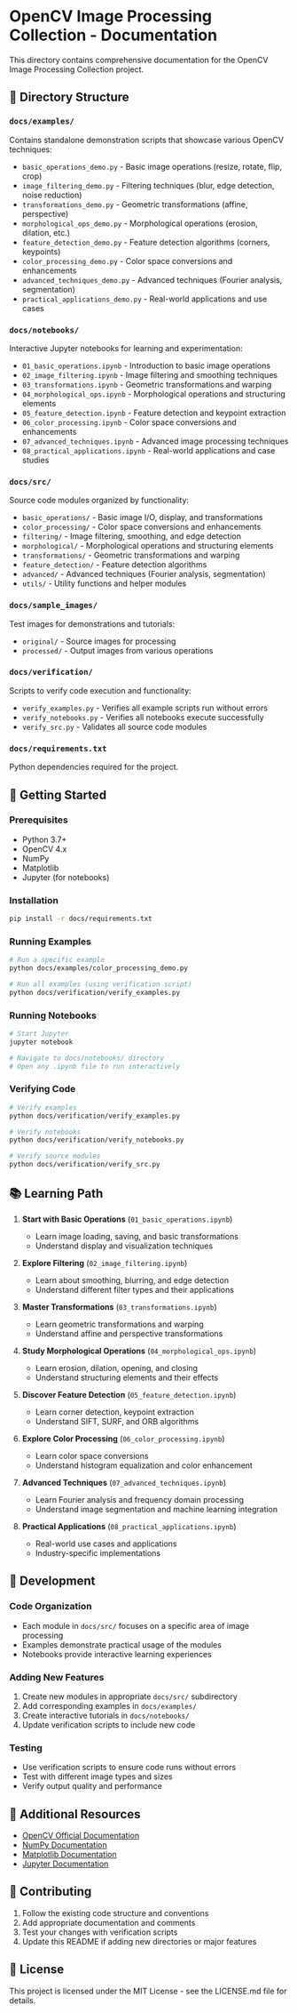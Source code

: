 # OpenCV Image Processing Collection - Documentation

This directory contains comprehensive documentation for the OpenCV Image Processing Collection project.

## 📁 Directory Structure

### `docs/examples/`
Contains standalone demonstration scripts that showcase various OpenCV techniques:
- `basic_operations_demo.py` - Basic image operations (resize, rotate, flip, crop)
- `image_filtering_demo.py` - Filtering techniques (blur, edge detection, noise reduction)
- `transformations_demo.py` - Geometric transformations (affine, perspective)
- `morphological_ops_demo.py` - Morphological operations (erosion, dilation, etc.)
- `feature_detection_demo.py` - Feature detection algorithms (corners, keypoints)
- `color_processing_demo.py` - Color space conversions and enhancements
- `advanced_techniques_demo.py` - Advanced techniques (Fourier analysis, segmentation)
- `practical_applications_demo.py` - Real-world applications and use cases

### `docs/notebooks/`
Interactive Jupyter notebooks for learning and experimentation:
- `01_basic_operations.ipynb` - Introduction to basic image operations
- `02_image_filtering.ipynb` - Image filtering and smoothing techniques
- `03_transformations.ipynb` - Geometric transformations and warping
- `04_morphological_ops.ipynb` - Morphological operations and structuring elements
- `05_feature_detection.ipynb` - Feature detection and keypoint extraction
- `06_color_processing.ipynb` - Color space conversions and enhancements
- `07_advanced_techniques.ipynb` - Advanced image processing techniques
- `08_practical_applications.ipynb` - Real-world applications and case studies

### `docs/src/`
Source code modules organized by functionality:
- `basic_operations/` - Basic image I/O, display, and transformations
- `color_processing/` - Color space conversions and enhancements
- `filtering/` - Image filtering, smoothing, and edge detection
- `morphological/` - Morphological operations and structuring elements
- `transformations/` - Geometric transformations and warping
- `feature_detection/` - Feature detection algorithms
- `advanced/` - Advanced techniques (Fourier analysis, segmentation)
- `utils/` - Utility functions and helper modules

### `docs/sample_images/`
Test images for demonstrations and tutorials:
- `original/` - Source images for processing
- `processed/` - Output images from various operations

### `docs/verification/`
Scripts to verify code execution and functionality:
- `verify_examples.py` - Verifies all example scripts run without errors
- `verify_notebooks.py` - Verifies all notebooks execute successfully
- `verify_src.py` - Validates all source code modules

### `docs/requirements.txt`
Python dependencies required for the project.

## 🚀 Getting Started

### Prerequisites
- Python 3.7+
- OpenCV 4.x
- NumPy
- Matplotlib
- Jupyter (for notebooks)

### Installation
```bash
pip install -r docs/requirements.txt
```

### Running Examples
```bash
# Run a specific example
python docs/examples/color_processing_demo.py

# Run all examples (using verification script)
python docs/verification/verify_examples.py
```

### Running Notebooks
```bash
# Start Jupyter
jupyter notebook

# Navigate to docs/notebooks/ directory
# Open any .ipynb file to run interactively
```

### Verifying Code
```bash
# Verify examples
python docs/verification/verify_examples.py

# Verify notebooks
python docs/verification/verify_notebooks.py

# Verify source modules
python docs/verification/verify_src.py
```

## 📚 Learning Path

1. **Start with Basic Operations** (`01_basic_operations.ipynb`)
   - Learn image loading, saving, and basic transformations
   - Understand display and visualization techniques

2. **Explore Filtering** (`02_image_filtering.ipynb`)
   - Learn about smoothing, blurring, and edge detection
   - Understand different filter types and their applications

3. **Master Transformations** (`03_transformations.ipynb`)
   - Learn geometric transformations and warping
   - Understand affine and perspective transformations

4. **Study Morphological Operations** (`04_morphological_ops.ipynb`)
   - Learn erosion, dilation, opening, and closing
   - Understand structuring elements and their effects

5. **Discover Feature Detection** (`05_feature_detection.ipynb`)
   - Learn corner detection, keypoint extraction
   - Understand SIFT, SURF, and ORB algorithms

6. **Explore Color Processing** (`06_color_processing.ipynb`)
   - Learn color space conversions
   - Understand histogram equalization and color enhancement

7. **Advanced Techniques** (`07_advanced_techniques.ipynb`)
   - Learn Fourier analysis and frequency domain processing
   - Understand image segmentation and machine learning integration

8. **Practical Applications** (`08_practical_applications.ipynb`)
   - Real-world use cases and applications
   - Industry-specific implementations

## 🔧 Development

### Code Organization
- Each module in `docs/src/` focuses on a specific area of image processing
- Examples demonstrate practical usage of the modules
- Notebooks provide interactive learning experiences

### Adding New Features
1. Create new modules in appropriate `docs/src/` subdirectory
2. Add corresponding examples in `docs/examples/`
3. Create interactive tutorials in `docs/notebooks/`
4. Update verification scripts to include new code

### Testing
- Use verification scripts to ensure code runs without errors
- Test with different image types and sizes
- Verify output quality and performance

## 📖 Additional Resources

- [OpenCV Official Documentation](https://docs.opencv.org/)
- [NumPy Documentation](https://numpy.org/doc/)
- [Matplotlib Documentation](https://matplotlib.org/)
- [Jupyter Documentation](https://jupyter.org/documentation)

## 🤝 Contributing

1. Follow the existing code structure and conventions
2. Add appropriate documentation and comments
3. Test your changes with verification scripts
4. Update this README if adding new directories or major features

## 📄 License

This project is licensed under the MIT License - see the LICENSE.md file for details.
